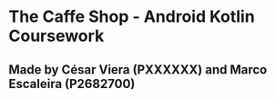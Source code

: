 # The Caffe Shop - Android Kotlin Coursework

## Made by César Viera (PXXXXXX) and Marco Escaleira (P2682700)